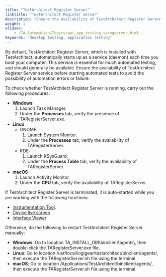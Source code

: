 ```yaml
--- 
title: "TestArchitect Register Server"
linktitle: "TestArchitect Register Server"
description: "Ensure the availability of TestArchitect Register Server service before starting automated tests to avoid the possibility of automation errors or failure."
weight: 1
aliases: 
    - /TA_Automation/Topics/aut_app_testing_taregserver.html
keywords: "desktop testing, application testing"
---
```


By default, TestArchitect Register Server, which is installed with TestArchitect, automatically starts up as a service \(daemon\) each time you boot your computer. This service is essential for much automated testing, and should generally be available. Ensure the availability of TestArchitect Register Server service before starting automated tests to avoid the possibility of automation errors or failure.

To check whether TestArchitect Register Server is running, carry out the following procedures:

-   **Windows**
    1.  Launch Task Manager.
    2.  Under the **Processes** tab, verify the presence of TARegisterServer.exe.
-   **Linux**
    -   GNOME:
        1.  Launch System Monitor.
        2.  Under the **Processes** tab, verify the availability of TARegisterServer.
    -   KDE:
        1.  Launch KSysGuard.
        2.  Under the **Process Table** tab, verify the availability of TARegisterServer.
-   **macOS**
    1.  Launch Activity Monitor.
    2.  Under the **CPU** tab, verify the availability of TARegisterServer.

If TestArchitect Register Server is terminated, it is auto-started while you are working with the following functions:

-   [Instrumentation Tool](/Android/Topics/Android_Instrumentation_tool.html).
-   [Device live screen](/TA_Help/Topics/ug_capturing_mobile_screenshot.html)
-   [Interface Viewer](/TA_Help/Topics/Interface_def_Viewer.html)

Otherwise, do the following to restart TestArchitect Register Server manually:

-   **Windows**: Go to location TA\_INSTALL\_DIR\\binclient\\agents\\, then double-click the TARegisterServer.exe file.
-   **Linux**: Go to location /usr/local/logigear/testarchitect/binclient/agents/, then execute the TARegisterServer.sh file using the terminal.
-   **macOS**: Go to location /Applications/TestArchitect/binclient/agents/, then execute the TARegisterServer.sh file using the terminal.



